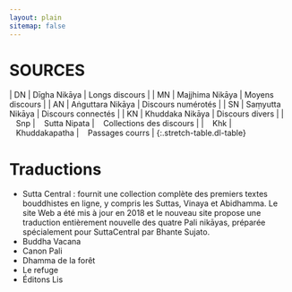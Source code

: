 ```yaml
---
layout: plain
sitemap: false
---
```



# SOURCES

| DN                            | Dīgha Nikāya        | Longs discours      |
| MN                            | Majjhima Nikāya     | Moyens discours     |
| AN                            | Aṅguttara Nikāya    | Discours numérotés  |
| SN                            | Saṃyutta Nikāya     | Discours connectés  |
| KN                            | Khuddaka Nikāya     | Discours divers     |
| &nbsp;&nbsp;&nbsp;Snp         | &nbsp;&nbsp;&nbsp;Sutta Nipata        | &nbsp;&nbsp;&nbsp;Collections des discours     |
| &nbsp;&nbsp;&nbsp;Khk         | &nbsp;&nbsp;&nbsp;Khuddakapatha       | &nbsp;&nbsp;&nbsp;Passages courrs     |
{:.stretch-table.dl-table}


# Traductions

- Sutta Central : fournit une collection complète des premiers textes bouddhistes en ligne, y compris les Suttas, Vinaya et Abidhamma. Le site Web a été mis à jour en 2018 et le nouveau site propose une traduction entièrement nouvelle des quatre Pali nikāyas, préparée spécialement pour SuttaCentral par Bhante Sujato.
- Buddha Vacana
- Canon Pali
- Dhamma de la forêt
- Le refuge
- Éditons Lis

